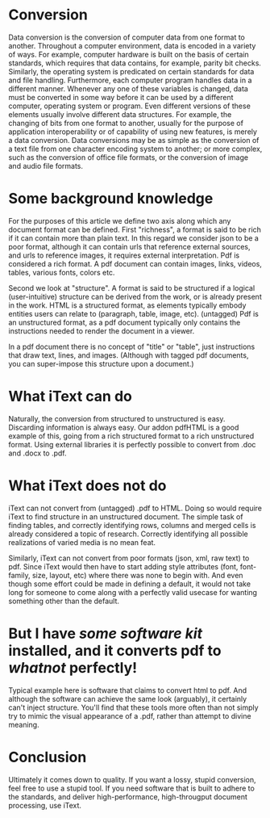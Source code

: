 # Conversion

Data conversion is the conversion of computer data from one format to another. Throughout a computer environment, data is encoded in a variety of ways. For example, computer hardware is built on the basis of certain standards, which requires that data contains, for example, parity bit checks. Similarly, the operating system is predicated on certain standards for data and file handling. Furthermore, each computer program handles data in a different manner. Whenever any one of these variables is changed, data must be converted in some way before it can be used by a different computer, operating system or program. Even different versions of these elements usually involve different data structures. For example, the changing of bits from one format to another, usually for the purpose of application interoperability or of capability of using new features, is merely a data conversion. Data conversions may be as simple as the conversion of a text file from one character encoding system to another; or more complex, such as the conversion of office file formats, or the conversion of image and audio file formats.

# Some background knowledge

For the purposes of this article we define two axis along which any document format can be defined.
First "richness", a format is said to be rich if it can contain more than plain text. In this regard we consider json to be a poor format, although it can contain urls that reference external sources, and urls to reference images, it requires external interpretation. Pdf is considered a rich format. A pdf document can contain images, links, videos, tables, various fonts, colors etc.

Second we look at "structure". A format is said to be structured if a logical (user-intuitive) structure can be derived from the work, or is already present in the work. HTML is a structured format, as elements typically embody entities users can relate to (paragraph, table, image, etc). (untagged) Pdf is an unstructured format, as a pdf document typically only contains the instructions needed to render the document in a viewer.

In a pdf document there is no concept of "title" or "table", just instructions that draw text, lines, and images. (Although with tagged pdf documents, you can super-impose this structure upon a document.)

# What iText can do

Naturally, the conversion from structured to unstructured is easy. Discarding information is always easy.
Our addon pdfHTML is a good example of this, going from a rich structured format to a rich unstructured format.
Using external libraries it is perfectly possible to convert from .doc and .docx to .pdf.

# What iText does not do

iText can not convert from (untagged) .pdf to HTML. Doing so would require iText to find structure in an unstructured document. The simple task of finding tables, and correctly identifying rows, columns and merged cells is already considered a topic of research. Correctly identifying all possible realizations of varied media is no mean feat.

Similarly, iText can not convert from poor formats (json, xml, raw text) to pdf. Since iText would then have to start adding style attributes (font, font-family, size, layout, etc) where there was none to begin with. And even though some effort could be made in defining a default, it would not take long for someone to come along with a perfectly valid usecase for wanting something other than the default.

# But I have *some software kit* installed, and it converts pdf to *whatnot* perfectly!

Typical example here is software that claims to convert html to pdf. And although the software can achieve the same look (arguably), it certainly can't inject structure. You'll find that these tools more often than not simply try to mimic the visual appearance of a .pdf, rather than attempt to divine meaning.

# Conclusion

Ultimately it comes down to quality. If you want a lossy, stupid conversion, feel free to use a stupid tool. If you need software that is built to adhere to the standards, and deliver high-performance, high-througput document processing, use iText.